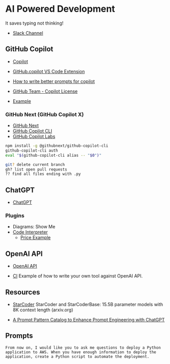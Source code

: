 # AI Powered Development

It saves typing not thinking!

* [Slack Channel](https://tibber.slack.com/archives/C05V3L5U8MQ)

## GitHub Copilot

* [Copilot](https://github.com/features/copilot)
* [GitHub.copilot VS Code Extension](https://marketplace.visualstudio.com/items?itemName=GitHub.copilot)
* [How to write better prompts for copilot](https://github.blog/2023-06-20-how-to-write-better-prompts-for-github-copilot/)
* [GitHub Team - Copilot License](https://github.com/orgs/tibber/teams/copilot-license)

* [Example](./copilot/example.py)

### GitHub Next (GitHub Copilot X)

* [GitHub Next](https://githubnext.com/)
* [GitHub Copilot CLI](https://www.npmjs.com/package/@githubnext/github-copilot-cli)
* [GitHub Copilot Labs](https://marketplace.visualstudio.com/items?itemName=GitHub.copilot-labs)

```bash
npm install -g @githubnext/github-copilot-cli
github-copilot-cli auth
eval "$(github-copilot-cli alias -- "$0")"
```

```bash
git? delete current branch
gh? list open pull requests
?? find all files ending with .py
```

## ChatGPT

* [ChatGPT](https://chat.openai.com/)

### Plugins
* Diagrams: Show Me
* [Code Interpreter](https://openai.com/blog/chatgpt-plugins#code-interpreter)
    * [Price Example](https://chat.openai.com/share/43482b88-9035-4a65-8098-52d43378bd9e)


## OpenAI API

* [OpenAI API](https://platform.openai.com/docs/introduction)

* [CI](https://github.com/kaar/ci/)
Example of how to write your own tool against OpenAI API.

## Resources

* [StarCoder](https://arxiv.org/abs/2305.06161)
    StarCoder and StarCoderBase: 15.5B parameter models with 8K context length (arxiv.org)

* [A Prompt Pattern Catalog to Enhance Prompt Engineering with ChatGPT](https://arxiv.org/pdf/2302.11382.pdf)

## Prompts

```
From now on, I would like you to ask me questions to deploy a Python
application to AWS. When you have enough information to deploy the
application, create a Python script to automate the deployment.
```

